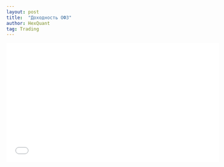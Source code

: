 ```yaml
---
layout: post
title:  "Доходность ОФЗ"
author: HexQuant
tag: Trading
---
```


<iframe width="560" height="315" src="/assets/gov_bounds.html" frameborder="0" allowfullscreen="allowfullscreen"></iframe>
